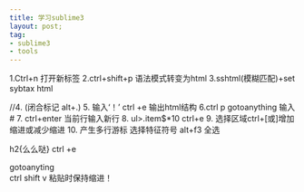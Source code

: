 ```yaml
---
title: 学习sublime3
layout: post;
tag:
- sublime3
- tools
---
```



1.Ctrl+n 打开新标签
2.ctrl+shift+p  语法模式转变为html
3.sshtml(模糊匹配)+set sybtax html

//4.<html> (闭合标记 alt+.)
5. 输入‘！’ ctrl +e  输出html结构
6.ctrl p  gotoanything 输入#
7. ctrl+enter 当前行输入新行
8. ul>.item$*10 ctrl+e
9. 选择区域ctrl+[或]增加缩进或减少缩进
10. 产生多行游标 选择特征符号 alt+f3 全选

h2{么么哒} ctrl +e 

gotoanyting    
ctrl  shift v 粘贴时保持缩进！